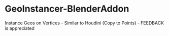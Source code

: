 # GeoInstancer-BlenderAddon
Instance Geos on Vertices - Similar to Houdini (Copy to Points) - FEEDBACK is appreciated

